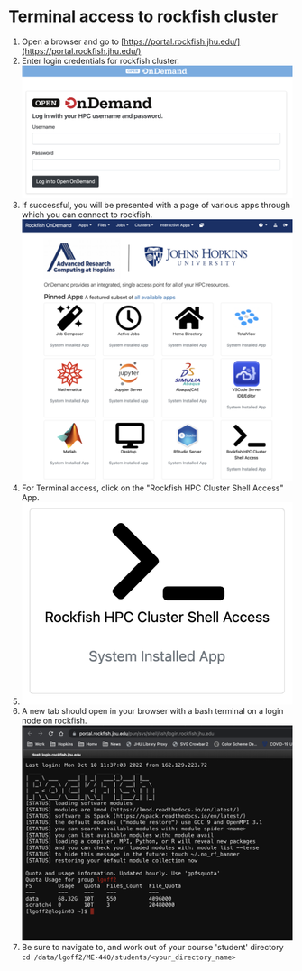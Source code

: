 # Terminal access to rockfish cluster

1. Open a browser and go to [https://portal.rockfish.jhu.edu/](https://portal.rockfish.jhu.edu/)
2. Enter login credentials for rockfish cluster.
   ![](portal.png)  
3. If successful, you will be presented with a page of various apps through which you can connect to rockfish.
   ![](apps.png)  
4. For Terminal access, click on the "Rockfish HPC Cluster Shell Access" App.
5. ![](shell_app.png)  
6. A new tab should open in your browser with a bash terminal on a login node on rockfish.
![](shell_example.png)  
7. Be sure to navigate to, and work out of your course 'student' directory
   `cd /data/lgoff2/ME-440/students/<your_directory_name>`
